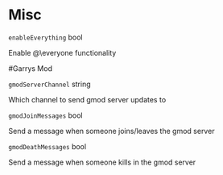 # Misc

`enableEverything` bool

Enable @\everyone functionality

#Garrys Mod

`gmodServerChannel` string

Which channel to send gmod server updates to

`gmodJoinMessages` bool

Send a message when someone joins/leaves the gmod server

`gmodDeathMessages` bool

Send a message when someone kills in the gmod server
